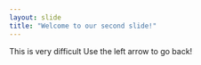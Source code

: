 ```yaml
---
layout: slide
title: "Welcome to our second slide!"
---
```

This is very difficult
Use the left arrow to go back!
